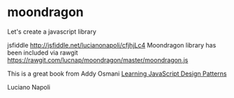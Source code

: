# moondragon
Let's create a javascript library

jsfiddle <a href="http://jsfiddle.net/lucianonapoli/cfjhjLc4/">http://jsfiddle.net/lucianonapoli/cfjhjLc4</a>
Moondragon library has been included via rawgit https://rawgit.com/lucnap/moondragon/master/moondragon.js


This is a great book from Addy Osmani <a href="http://addyosmani.com/resources/essentialjsdesignpatterns/book">Learning JavaScript Design Patterns</a>


Luciano Napoli

